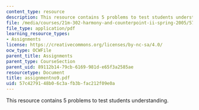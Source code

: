 ```yaml
---
content_type: resource
description: This resource contains 5 problems to test students understanding.
file: /media/courses/21m-302-harmony-and-counterpoint-ii-spring-2005/57c4279148b06c3afb3bfac212f09e0a_assignmentno9.pdf
file_type: application/pdf
learning_resource_types:
- Assignments
license: https://creativecommons.org/licenses/by-nc-sa/4.0/
ocw_type: OCWFile
parent_title: Assignments
parent_type: CourseSection
parent_uid: 89112b14-79cb-6169-981d-e65f3a2585ae
resourcetype: Document
title: assignmentno9.pdf
uid: 57c42791-48b0-6c3a-fb3b-fac212f09e0a
---
```

This resource contains 5 problems to test students understanding.